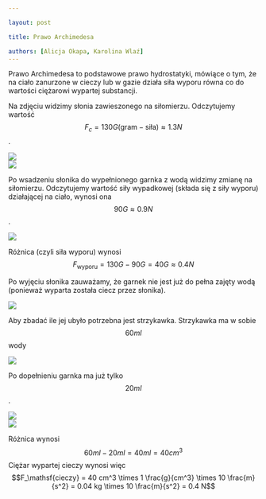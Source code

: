 ```yaml
---

layout: post

title: Prawo Archimedesa

authors: [Alicja Okapa, Karolina Wlaź]
---
```


Prawo Archimedesa to podstawowe prawo hydrostatyki, mówiące o tym, że na ciało zanurzone w cieczy lub w gazie działa siła wyporu równa co do wartości ciężarowi wypartej substancji.

Na zdjęciu widzimy słonia zawieszonego na siłomierzu. Odczytujemy wartość 
$$F_c = 130 G \mathsf{(gram-siła)} ≈ 1.3 N$$.

<div class="row">
  <div class="col s6 m3 l2"><img class="materialboxed responsive-img" data-src="//i.imgur.com/NkdroCq.jpg" src="//i.imgur.com/NkdroCqm.jpg"></div>
  <div class="col s6 m3 l2"><img class="materialboxed responsive-img" data-src="//i.imgur.com/EaOxbgh.jpg" src="//i.imgur.com/EaOxbghm.jpg"></div>
</div>

Po wsadzeniu słonika do wypełnionego garnka z wodą widzimy zmianę na siłomierzu. Odczytujemy wartość siły wypadkowej (składa się z siły wyporu) działającej na ciało, wynosi ona $$90 G ≈ 0.9 N$$.

<div class="row">
  <div class="col s6 m3 l2"><img class="materialboxed responsive-img" data-src="//i.imgur.com/QrRz7kk.jpg" src="//i.imgur.com/QrRz7kkm.jpg"></div>
</div>

Różnica (czyli siła wyporu) wynosi $$F_\mathsf{wyporu} = 130 G - 90 G = 40 G ≈ 0.4 N$$

Po wyjęciu słonika zauważamy, że garnek nie jest już do pełna zajęty wodą (ponieważ wyparta została ciecz przez słonika).

<div class="row">
  <div class="col s6 m3 l2"><img class="materialboxed responsive-img" data-src="//i.imgur.com/mjbKarD.jpg" src="//i.imgur.com/mjbKarDm.jpg"></div>
</div>

Aby zbadać ile jej ubyło potrzebna jest strzykawka.
Strzykawka ma w sobie $$60 ml$$ wody

<div class="row">
  <div class="col s6 m3 l2"><img class="materialboxed responsive-img" data-src="//i.imgur.com/xxWMZim.jpg" src="//i.imgur.com/xxWMZimm.jpg"></div>
</div>

Po dopełnieniu garnka ma już tylko $$20 ml$$.

<div class="row">
  <div class="col s6 m3 l2"><img class="materialboxed responsive-img" data-src="//i.imgur.com/Dyf5ZJq.jpg" src="//i.imgur.com/Dyf5ZJqm.jpg"></div>
  <div class="col s6 m3 l2"><img class="materialboxed responsive-img" data-src="//i.imgur.com/f11Dd5G.jpg" src="//i.imgur.com/f11Dd5Gm.jpg"></div>
</div>

Różnica wynosi $$60 ml - 20 ml = 40 ml = 40 cm^3$$
 Ciężar wypartej cieczy wynosi więc 
$$F_\mathsf{cieczy} = 40 cm^3 \times 1 \frac{g}{cm^3} \times 10 \frac{m}{s^2} = 0.04 kg \times 10 \frac{m}{s^2} = 0.4 N$$

